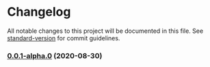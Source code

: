 # Changelog

All notable changes to this project will be documented in this file. See [standard-version](https://github.com/conventional-changelog/standard-version) for commit guidelines.

### [0.0.1-alpha.0](https://github.com/samrith-s/portfolio/compare/v0.0.0...v0.0.1-alpha.0) (2020-08-30)
